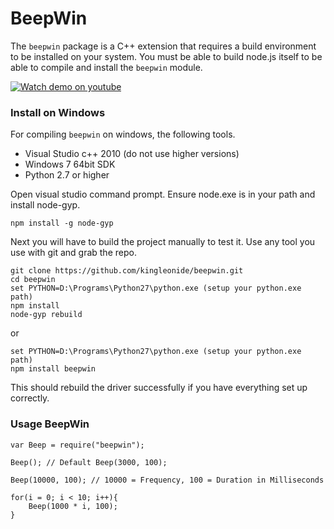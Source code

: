 BeepWin
========

The `beepwin` package is a C++ extension that requires a build environment to be installed on your system. You must be able to build node.js itself to be able to compile and install the `beepwin` module.


[![Watch demo on youtube](https://mbch.guide/wp-content/uploads/youtubepng.png)](https://www.youtube.com/watch?v=sC2qlDQf3Tw)

### Install on Windows

For compiling `beepwin` on windows, the following tools.

* Visual Studio c++ 2010 (do not use higher versions)
* Windows 7 64bit SDK
* Python 2.7 or higher

Open visual studio command prompt. Ensure node.exe is in your path and install node-gyp.

```
npm install -g node-gyp
```

Next you will have to build the project manually to test it. Use any tool you use with git and grab the repo.

```
git clone https://github.com/kingleonide/beepwin.git
cd beepwin
set PYTHON=D:\Programs\Python27\python.exe (setup your python.exe path)
npm install
node-gyp rebuild
```

or

```
set PYTHON=D:\Programs\Python27\python.exe (setup your python.exe path)
npm install beepwin
```

This should rebuild the driver successfully if you have everything set up correctly.

### Usage BeepWin

```
var Beep = require("beepwin");

Beep(); // Default Beep(3000, 100);

Beep(10000, 100); // 10000 = Frequency, 100 = Duration in Milliseconds

for(i = 0; i < 10; i++){
	Beep(1000 * i, 100);
}
```
